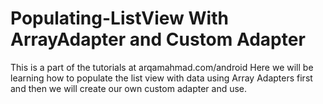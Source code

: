 # Populating-ListView With ArrayAdapter and Custom Adapter

This is a part of the tutorials at arqamahmad.com/android 
Here we will be learning how to populate the list view with data using Array Adapters first and then we will create our own 
custom adapter and use.
